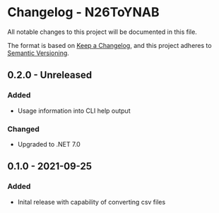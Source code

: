 # Changelog - N26ToYNAB
All notable changes to this project will be documented in this file.

The format is based on [Keep a Changelog](https://keepachangelog.com/en/1.0.0/),
and this project adheres to [Semantic Versioning](https://semver.org/spec/v2.0.0.html).

## 0.2.0 - Unreleased

### Added
- Usage information into CLI help output

### Changed
- Upgraded to .NET 7.0

## 0.1.0 - 2021-09-25
### Added
- Inital release with capability of converting csv files